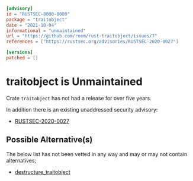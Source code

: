 ```toml
[advisory]
id = "RUSTSEC-0000-0000"
package = "traitobject"
date = "2021-10-04"
informational = "unmaintained"
url = "https://github.com/reem/rust-traitobject/issues/7"
references = ["https://rustsec.org/advisories/RUSTSEC-2020-0027"]

[versions]
patched = []
```

# traitobject is Unmaintained

Crate `traitobject` has not had a release for over five years.

In addition there is an existing unaddressed security advisory:
 - [RUSTSEC-2020-0027](https://rustsec.org/advisories/RUSTSEC-2020-0027)

## Possible Alternative(s)

 The below list has not been vetted in any way and may or may not contain alternatives;

 - [destructure_traitobject]

[destructure_traitobject]: https://crates.io/crates/destructure_traitobject